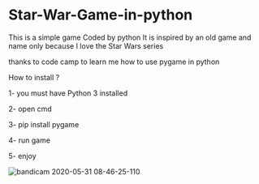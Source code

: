 # Star-War-Game-in-python
This is a simple game Coded by python
It is inspired by an old game and name only because I love the Star Wars series

thanks to code camp to learn me how to use pygame in python

How to install ?

1- you must have Python 3 installed

2- open cmd

3- pip install pygame

4- run game

5- enjoy

![bandicam 2020-05-31 08-46-25-110](https://user-images.githubusercontent.com/56846637/83346269-4678fc80-a31b-11ea-913c-1ac9e97c9265.jpg)

